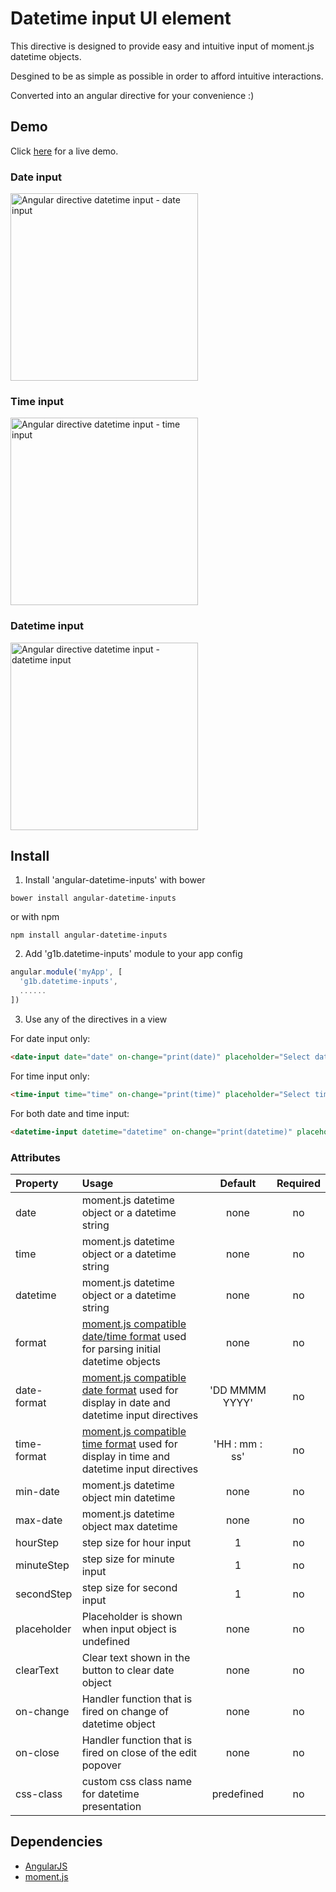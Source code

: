 # Datetime input UI element

This directive is designed to provide easy and intuitive input of moment.js datetime objects.

Desgined to be as simple as possible in order to afford intuitive interactions.

Converted into an angular directive for your convenience :)

## Demo
Click <a href="https://rawgit.com/g1eb/angular-datetime-inputs/master/" target="_blank">here</a> for a live demo.

### Date input
[<img src="https://raw.githubusercontent.com/g1eb/angular-datetime-inputs/master/images/date.png" alt="Angular directive datetime input - date input" width="300px">](https://rawgit.com/g1eb/angular-datetime-inputs/master/)

### Time input
[<img src="https://raw.githubusercontent.com/g1eb/angular-datetime-inputs/master/images/time.png" alt="Angular directive datetime input - time input" width="300px">](https://rawgit.com/g1eb/angular-datetime-inputs/master/)

### Datetime input
[<img src="https://raw.githubusercontent.com/g1eb/angular-datetime-inputs/master/images/datetime.png" alt="Angular directive datetime input - datetime input" width="300px">](https://rawgit.com/g1eb/angular-datetime-inputs/master/)

## Install

1) Install 'angular-datetime-inputs' with bower

```
bower install angular-datetime-inputs
```

or with npm

```
npm install angular-datetime-inputs
```

2) Add 'g1b.datetime-inputs' module to your app config


```javascript
angular.module('myApp', [
  'g1b.datetime-inputs',
  ......
])
```

3) Use any of the directives in a view

For date input only:
```html
<date-input date="date" on-change="print(date)" placeholder="Select date"></date-input>
```

For time input only:
```html
<time-input time="time" on-change="print(time)" placeholder="Select time"></time-input>
```

For both date and time input:
```html
<datetime-input datetime="datetime" on-change="print(datetime)" placeholder="Select datetime"></datetime-input>
```

### Attributes

|Property        | Usage           | Default  | Required |
|:------------- |:-------------|:-----:|:-----:|
| date | moment.js datetime object or a datetime string | none | no |
| time | moment.js datetime object or a datetime string | none | no |
| datetime | moment.js datetime object or a datetime string | none | no |
| format | [moment.js compatible date/time format](https://momentjs.com/docs/#/displaying/format/) used for parsing initial datetime objects | none | no |
| date-format | [moment.js compatible date format](https://momentjs.com/docs/#/displaying/format/) used for display in date and datetime input directives | 'DD MMMM YYYY' | no |
| time-format | [moment.js compatible time format](https://momentjs.com/docs/#/displaying/format/) used for display in time and datetime input directives | 'HH : mm : ss' | no |
| min-date | moment.js datetime object min datetime | none | no |
| max-date | moment.js datetime object max datetime | none | no |
| hourStep | step size for hour input | 1 | no |
| minuteStep | step size for minute input | 1 | no |
| secondStep | step size for second input | 1 | no |
| placeholder | Placeholder is shown when input object is undefined | none | no |
| clearText | Clear text shown in the button to clear date object | none | no |
| on-change | Handler function that is fired on change of datetime object | none | no |
| on-close | Handler function that is fired on close of the edit popover | none | no |
| css-class | custom css class name for datetime presentation | predefined | no |

## Dependencies

* [AngularJS](https://angularjs.org/)
* [moment.js](http://momentjs.com/)
